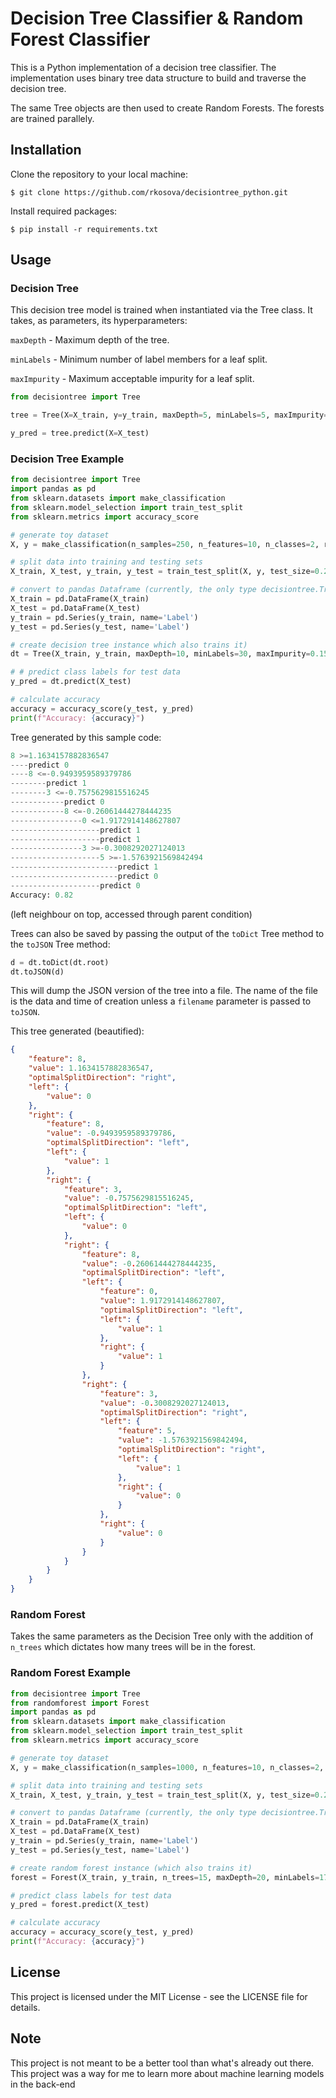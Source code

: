 # Decision Tree Classifier & Random Forest Classifier

This is a Python implementation of a decision tree classifier. The implementation uses binary tree data structure to build and traverse the decision tree.

The same Tree objects are then used to create Random Forests. The forests are trained parallely.

## Installation

Clone the repository to your local machine:

`$ git clone https://github.com/rkosova/decisiontree_python.git`

Install required packages:

`$ pip install -r requirements.txt`

## Usage

### Decision Tree

This decision tree model is trained when instantiated via the Tree class. It takes, as parameters, its hyperparameters:

`maxDepth` - Maximum depth of the tree.

`minLabels` - Minimum number of label members for a leaf split.

`maxImpurity` - Maximum acceptable impurity for a leaf split.  
  
```Python
from decisiontree import Tree

tree = Tree(X=X_train, y=y_train, maxDepth=5, minLabels=5, maxImpurity=0.1)

y_pred = tree.predict(X=X_test)
```

### Decision Tree Example

```Python
from decisiontree import Tree
import pandas as pd
from sklearn.datasets import make_classification
from sklearn.model_selection import train_test_split
from sklearn.metrics import accuracy_score

# generate toy dataset
X, y = make_classification(n_samples=250, n_features=10, n_classes=2, random_state=42)

# split data into training and testing sets
X_train, X_test, y_train, y_test = train_test_split(X, y, test_size=0.2, random_state=42)

# convert to pandas Dataframe (currently, the only type decisiontree.Tree accepts)
X_train = pd.DataFrame(X_train)
X_test = pd.DataFrame(X_test)
y_train = pd.Series(y_train, name='Label')
y_test = pd.Series(y_test, name='Label')

# create decision tree instance which also trains it)
dt = Tree(X_train, y_train, maxDepth=10, minLabels=30, maxImpurity=0.15 )

# # predict class labels for test data
y_pred = dt.predict(X_test)

# calculate accuracy
accuracy = accuracy_score(y_test, y_pred)
print(f"Accuracy: {accuracy}")
```

Tree generated by this sample code:

```Python
8 >=1.1634157882836547
----predict 0
----8 <=-0.9493959589379786
--------predict 1
--------3 <=-0.7575629815516245
------------predict 0
------------8 <=-0.26061444278444235
----------------0 <=1.9172914148627807
--------------------predict 1
--------------------predict 1
----------------3 >=-0.3008292027124013
--------------------5 >=-1.5763921569842494
------------------------predict 1
------------------------predict 0
--------------------predict 0
Accuracy: 0.82
```

(left neighbour on top, accessed through parent condition)

Trees can also be saved by passing the output of the `toDict` Tree method to the `toJSON` Tree method:

```Python
d = dt.toDict(dt.root)
dt.toJSON(d)
```

This will dump the JSON version of the tree into a file. The name of the file is the data and time of creation unless a `filename` parameter is passed to `toJSON`.

This tree generated (beautified):

```JSON
{
    "feature": 8,
    "value": 1.1634157882836547,
    "optimalSplitDirection": "right",
    "left": {
        "value": 0
    },
    "right": {
        "feature": 8,
        "value": -0.9493959589379786,
        "optimalSplitDirection": "left",
        "left": {
            "value": 1
        },
        "right": {
            "feature": 3,
            "value": -0.7575629815516245,
            "optimalSplitDirection": "left",
            "left": {
                "value": 0
            },
            "right": {
                "feature": 8,
                "value": -0.26061444278444235,
                "optimalSplitDirection": "left",
                "left": {
                    "feature": 0,
                    "value": 1.9172914148627807,
                    "optimalSplitDirection": "left",
                    "left": {
                        "value": 1
                    },
                    "right": {
                        "value": 1
                    }
                },
                "right": {
                    "feature": 3,
                    "value": -0.3008292027124013,
                    "optimalSplitDirection": "right",
                    "left": {
                        "feature": 5,
                        "value": -1.5763921569842494,
                        "optimalSplitDirection": "right",
                        "left": {
                            "value": 1
                        },
                        "right": {
                            "value": 0
                        }
                    },
                    "right": {
                        "value": 0
                    }
                }
            }
        }
    }
} 
```

### Random Forest

Takes the same parameters as the Decision Tree only with the addition of `n_trees` which dictates how many trees will be in the forest.

### Random Forest Example

```Python
from decisiontree import Tree
from randomforest import Forest
import pandas as pd
from sklearn.datasets import make_classification
from sklearn.model_selection import train_test_split
from sklearn.metrics import accuracy_score

# generate toy dataset
X, y = make_classification(n_samples=1000, n_features=10, n_classes=2, random_state=42)

# split data into training and testing sets
X_train, X_test, y_train, y_test = train_test_split(X, y, test_size=0.2, random_state=42)

# convert to pandas Dataframe (currently, the only type decisiontree.Tree accepts)
X_train = pd.DataFrame(X_train)
X_test = pd.DataFrame(X_test)
y_train = pd.Series(y_train, name='Label')
y_test = pd.Series(y_test, name='Label')

# create random forest instance (which also trains it)
forest = Forest(X_train, y_train, n_trees=15, maxDepth=20, minLabels=17, maxImpurity=0.15)

# predict class labels for test data
y_pred = forest.predict(X_test)

# calculate accuracy
accuracy = accuracy_score(y_test, y_pred)
print(f"Accuracy: {accuracy}")
```

## License

This project is licensed under the MIT License - see the LICENSE file for details.

## Note

This project is not meant to be a better tool than what's already out there. This project was a way for me to learn more about machine learning models in the back-end
